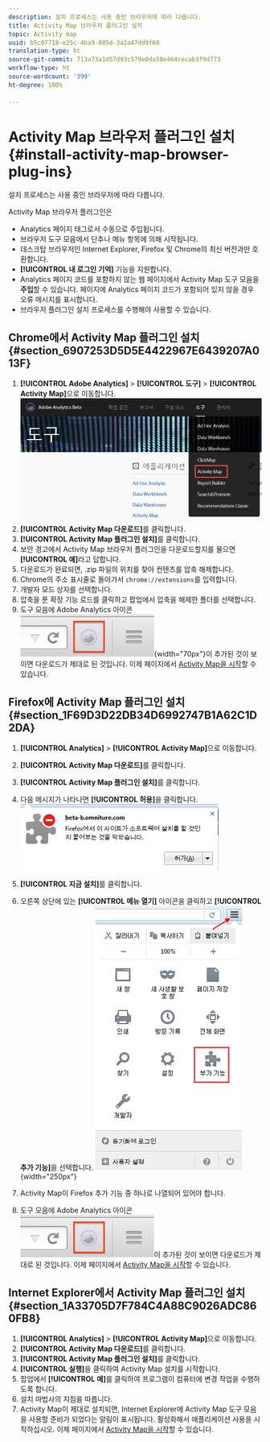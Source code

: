 ```yaml
---
description: 설치 프로세스는 사용 중인 브라우저에 따라 다릅니다.
title: Activity Map 브라우저 플러그인 설치
topic: Activity map
uuid: b5c07718-e25c-4ba9-885d-3a2a47dd9f60
translation-type: ht
source-git-commit: 713a73a1d57d93c579e0da58e464cecab3f9d773
workflow-type: ht
source-wordcount: '399'
ht-degree: 100%

---
```



# Activity Map 브라우저 플러그인 설치{#install-activity-map-browser-plug-ins}

설치 프로세스는 사용 중인 브라우저에 따라 다릅니다.

Activity Map 브라우저 플러그인은

* Analytics 페이지 태그로서 수동으로 주입됩니다.
* 브라우저 도구 모음에서 단추나 메뉴 항목에 의해 시작됩니다.
* 데스크탑 브라우저인 Internet Explorer, Firefox 및 Chrome의 최신 버전과만 호환합니다.
* **[!UICONTROL 내 로그인 기억]** 기능을 지원합니다.
* Analytics 페이지 코드를 포함하지 않는 웹 페이지에서 Activity Map 도구 모음을 **주입**&#x200B;할 수 있습니다. 페이지에 Analytics 페이지 코드가 포함되어 있지 않을 경우 오류 메시지를 표시합니다.
* 브라우저 플러그인 설치 프로세스를 수행해야 사용할 수 있습니다.

## Chrome에서 Activity Map 플러그인 설치 {#section_6907253D5D5E4422967E6439207A013F}

1. **[!UICONTROL Adobe Analytics]** > **[!UICONTROL 도구]** > **[!UICONTROL Activity Map]**&#x200B;으로 이동합니다.  ![](assets/install_am.png)
1. **[!UICONTROL Activity Map 다운로드]**&#x200B;를 클릭합니다.
1. **[!UICONTROL Activity Map 플러그인 설치]**&#x200B;를 클릭합니다.
1. 보안 경고에서 Activity Map 브라우저 플러그인을 다운로드할지를 물으면 **[!UICONTROL 예]**&#x200B;라고 답합니다.
1. 다운로드가 완료되면, .zip 파일의 위치를 찾아 컨텐츠를 압축 해제합니다.
1. Chrome의 주소 표시줄로 돌아가서 `chrome://extensions`를 입력합니다.
1. 개발자 모드 상자를 선택합니다.
1. 압축을 푼 확장 기능 로드를 클릭하고 팝업에서 압축을 해제한 폴더를 선택합니다.
1. 도구 모음에 Adobe Analytics 아이콘 ![](assets/an_icon.png){width=&quot;70px&quot;}이 추가된 것이 보이면 다운로드가 제대로 된 것입니다. 이제 페이지에서 [Activity Map을 시작](/help/analyze/activity-map/activitymap-getting-started/activitymap-getting-started-users/activitymap-launch.md)할 수 있습니다.

## Firefox에 Activity Map 플러그인 설치 {#section_1F69D3D22DB34D6992747B1A62C1D2DA}

1. **[!UICONTROL Analytics]** > **[!UICONTROL Activity Map]**&#x200B;으로 이동합니다.

1. **[!UICONTROL Activity Map 다운로드]**&#x200B;를 클릭합니다.
1. **[!UICONTROL Activity Map 플러그인 설치]**&#x200B;를 클릭합니다.
1. 다음 메시지가 나타나면 **[!UICONTROL 허용]**&#x200B;을 클릭합니다.![](assets/firefox_install2.png)
1. **[!UICONTROL 지금 설치]**&#x200B;를 클릭합니다.
1. 오른쪽 상단에 있는 **[!UICONTROL 메뉴 열기]** 아이콘을 클릭하고 **[!UICONTROL 추가 기능]**&#x200B;을 선택합니다. ![](assets/firefox_install3.png){width=&quot;250px&quot;}
1. Activity Map이 Firefox 추가 기능 중 하나로 나열되어 있어야 합니다.
1. 도구 모음에 Adobe Analytics 아이콘 ![](assets/an_icon.png)이 추가된 것이 보이면 다운로드가 제대로 된 것입니다. 이제 페이지에서 [Activity Map을 시작](/help/analyze/activity-map/activitymap-getting-started/activitymap-getting-started-users/activitymap-launch.md)할 수 있습니다.

## Internet Explorer에서 Activity Map 플러그인 설치 {#section_1A33705D7F784C4A88C9026ADC860FB8}

1. **[!UICONTROL Analytics]** > **[!UICONTROL Activity Map]**&#x200B;으로 이동합니다.
1. **[!UICONTROL Activity Map 다운로드]**&#x200B;를 클릭합니다.
1. **[!UICONTROL Activity Map 플러그인 설치]**&#x200B;를 클릭합니다.
1. **[!UICONTROL 실행]**&#x200B;을 클릭하여 Activity Map 설치를 시작합니다.
1. 팝업에서 **[!UICONTROL 예]**&#x200B;를 클릭하여 프로그램이 컴퓨터에 변경 작업을 수행하도록 합니다.
1. 설치 마법사의 지침을 따릅니다.
1. Activity Map이 제대로 설치되면, Internet Explorer에 Activity Map 도구 모음을 사용할 준비가 되었다는 알림이 표시됩니다. 활성화해서 애플리케이션 사용을 시작하십시오. 이제 페이지에서 [Activity Map을 시작](/help/analyze/activity-map/activitymap-getting-started/activitymap-getting-started-users/activitymap-launch.md)할 수 있습니다.

